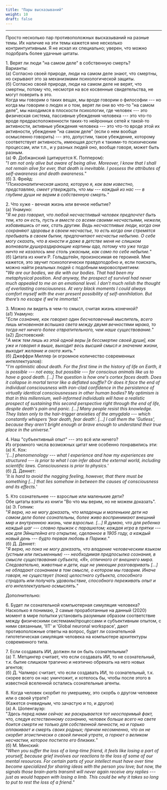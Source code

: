 ```yaml
---
title: "Пары высказываний"
weight: 10
draft: false
---
```


---

Просто несколько пар противоположных высказываний на разные темы. Их наличие на эти темы кажется мне несколько контринтуитивным. Я не искал их специально; уверен, что можно подобрать более удачные цитаты. 

1\. Верят ли люди "на самом деле" в собственную смерть? 
<br style="line-height:0.5em;">
Варианты: 
<br style="line-height:0.5em;">
(а) Согласно своей природе, люди на самом деле знают, что смертны, но скрывают это за механизмами психологической защиты. 
<br style="line-height:0.5em;">
(б) Согласно своей природе, люди на самом деле не верят, что смертны, потому что, несмотря на все косвенные свидетельства, не могут поверить в это. 
<br style="line-height:0.5em;">
Когда мы говорим о таких вещах, мы вроде говорим о философии --- но когда мы говорим о людях и о том, верят ли они во что-то "на самом деле", мы находимся в плоскости психологии, где человек --- это физическая система, пассивные убеждения человека --- это что-то вроде предрасположенности таких-то нейронных сетей к такой-то активности, активные убеждения человека --- это что-то вроде этой их активности, убеждение "на самом деле" (если о нем вообще осмысленно говорить) --- это, допустим, такое убеждение, которому соответствует активность, имеющая доступ к такими-то психическим процессам, или т.п., и у разных людей оно, вообще говоря, может быть разным. 
<br style="line-height:0.5em;">
(а) Ф. Добжанский (цитируется К. Поппером): 
<br style="line-height:0.5em;">
"*I am not only alive but aware of being alive. Moreover, I know that I shall not remain alive for ever, that death is inevitable. I possess the attributes of self-awareness and death awareness.*"
<br style="line-height:0.5em;">
(б) З. Фрейд: 
<br style="line-height:0.5em;">
"*Психоаналитическая школа, которую я, как вам известно, представляю, смеет утверждать, что мы --- каждый из нас --- в глубине души не верим в собственную смерть.*"

2\. Что хуже - вечная жизнь или вечное небытие? 
<br style="line-height:0.5em;">
(а) Унамуно: 
<br style="line-height:0.5em;">
"*Я не раз говорил, что любой несчастливый человек предпочтет быть тем, кто он есть, пусть и вместе со всеми своими несчастьями, нежели, избавившись от них, стать другим. Ведь несчастливые люди, когда они сохраняют здоровье в своем несчастье, то есть когда они стремятся пребывать в своем бытии, предпочитают несчастье небытию. О себе могу сказать, что в юности и даже в детстве меня не слишком волновали душераздирающие картины ада, потому что уже тогда ничто не казалось мне столь ужасным, как само по себе небытие.*"
<br style="line-height:0.5em;">
(б) Цитата из книги Р. Гольдштейн, произносимая ее героиней. Мне кажется, это звучит психологически правдоподобно и, если поискать, можно найти реальных людей с подобным мировосприятием: 
<br style="line-height:0.5em;">
"*We are our bodies, we die with our bodies. That had been my metaphysical position. And anyway, the prospect of survival had never much appealed to me on an emotional level. I don’t much relish the thought of everlasting consciousness. At very black moments I could always comfort myself with the ever present possibility of self-annihilation. But there’s no escape if we’re immortal.*"

3\. Можно ли видеть в чем-то смысл, считая жизнь конечной? 
<br style="line-height:0.5em;">
(а1\) Унамуно: 
<br style="line-height:0.5em;">
"*Если сознание, как говорил один бесчеловечный мыслитель, всего лишь мгновенная вспышка света между двумя вечностями мрака, то тогда нет ничего более отвратительного, чем наше существование.*"
<br style="line-height:0.5em;">
(а2\) Достоевский: 
<br style="line-height:0.5em;">
"*А меж тем лишь из этой одной веры [в бессмертие своей души], как уже и говорил я выше, выходит весь высший смысл и значение жизни, выходит желание и охота жить.*"
<br style="line-height:0.5em;">
(б) Джеффри Миллер (и огромное количество современных интеллектуалов): 
<br style="line-height:0.5em;">
"*I'm optimistic about death. For the first time in the history of life on Earth, it is possible --- not easy, but possible --- for conscious animals like us to have a good death. [...] The question is how one's cortex faces death. Does it collapse in mortal terror like a deflated souffle?  Or does it face the end of individual consciousness with iron-clad confidence in the persistence of virtually identical consciousnesses in other human bodies?  My optimism is that in this millennium, well-informed individuals will have a realistic prospect of sustaining this second perspective right through the end of life, despite death's pain and panic. [...] Many people resist this knowledge. They listen only to the hair-trigger anxieties of the amygdala --- which constantly whispers 'fear death, fear death'. [...] I call them the 'Gutless', because they aren't bright enough or brave enough to understand their true place in the universe.*"

4\. Наш "субъективный опыт" --- это всё или ничего? 
<br style="line-height:0.5em;">
Из огромного числа возможных цитат мне особенно понравились эти: 
<br style="line-height:0.5em;">
(а) К. Кох: 
<br style="line-height:0.5em;">
'*[...] phenomenology --- what I experience and how my experiences are structured --- is prior to what I can infer about the external world, including scientific laws. Consciousness is prior to physics.*'
<br style="line-height:0.5em;">
(б) Д. Деннет: 
<br style="line-height:0.5em;">
'*It is hard to avoid the nagging feeling, however, that there must be something [...] that lies somehow in between the causes of consciousness and its effects.*'

5\. Кто сознательнее --- взрослые или маленькие дети? 
<br style="line-height:0.5em;">
Обе цитаты взяты из книги "Во что мы верим, но не можем доказать".
<br style="line-height:0.5em;">
(а) Э. Гопник: 
<br style="line-height:0.5em;">
"*Я верю, но не могу доказать, что младенцы и маленькие дети на самом деле более сознательны, более живо воспринимают внешний мир и внутреннюю жизнь, чем взрослые. [...] Я думаю, что для ребенка каждый шаг --- словно прыжок с парашютом; каждая игра в прятки --- как для Эйнштейна его открытие, сделанное в 1905 году, а каждый новый день --- будто первая любовь в Париже.*"
<br style="line-height:0.5em;">
(б) Д. Деннет: 
<br style="line-height:0.5em;">
"*Я верю, но пока не могу доказать, что владение человеческим языком (устным или письменным) --- необходимая предпосылка сознания, в смысле существования субъекта, «Я», отличного от внешнего мира. Следовательно, животные и дети, еще не умеющие разговаривать [...] не обладают сознанием в том смысле, о котором мы говорим. Иначе говоря, не существует (пока) целостного субъекта, способного страдать или получать удовольствие, способного переживать опыт и его интеллектуально осмыслять.*"

Дополнительно: 

6\. Будет ли сознательной компьютерная симуляция человека? 
<br style="line-height:0.5em;">
Насколько я понимаю, 2 самые проработанные на данный (2020) момент в мире попытки установить разумным образом соответствие между физическими системами/процессами и субъективным опытом, с ними связанным, 'IIT' и 'Global neuronal workspace', дают противоположные ответы на вопрос, будет ли сознательной гипотетическая симуляция человека на компьютере архитектуры современного типа. 

7\. Если создавать ИИ, должен ли он быть сознательным? 
<br style="line-height:0.5em;">
(а) Т. Метцингер считает, что если создавать ИИ, то не сознательный, т.к. бытие слишком трагично и неэтично обрекать на него новых агентов; 
<br style="line-height:0.5em;">
(б) Д. Чалмерс считает, что если создавать ИИ, то сознательный, т.к. скорее всего он нас уничтожит, и хотелось бы, чтобы после этого в известной вселенной остались сознательные агенты. 

8\. Когда человек скорбит по умершему, это скорбь о другом человеке или о своей утрате? 
<br style="line-height:0.5em;">
(Кажется очевидным, что зачастую и то, и другое)
<br style="line-height:0.5em;">
(а) А. Шопенгауэр: 
<br style="line-height:0.5em;">
"*Здесь перед нами сейчас же раскрывается тот неоспоримый факт, что, следуя естественному сознанию, человек больше всего на свете боится смерти не только для собственной личности, но и горько оплакивает и смерть своих родных; причем несомненно, что он не скорбит эгоистически о своей личной утрате, а горюет о великом несчастии, которое постигло его близких.*"
<br style="line-height:0.5em;">
(б) М. Минский: 
<br style="line-height:0.5em;">
"*When you suffer the loss of a long-time friend, it feels like losing a part of yourself, because grief involves our reactions to the loss of some of our mental resources. For certain parts of your intellect must have over time become specialized for sharing ideas with the person you love; but now, the signals those brain-parts transmit will never again receive any replies --- just as would happen with losing a limb. This could be why it takes so long to put to rest the loss of a friend.*"
